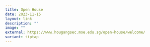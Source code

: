 ```yaml
---
title: Open House
date: 2023-11-15
layout: link
description: ""
image: ""
external: https://www.hougangsec.moe.edu.sg/open-house/welcome/
variant: tiptap
---
```

